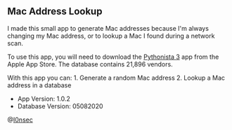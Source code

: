 ## Mac Address Lookup
I made this small app to generate Mac addresses because I'm always changing my Mac address, or to lookup a Mac I found during a network scan. 

To use this app, you will need to download the [Pythonista 3](https://itunes.apple.com/us/app/pythonista-3/id1085978097?mt=8 "Pythonista 3") app from the Apple App Store.
The database contains 21,896 vendors. 

With this app you can:
        1. Generate a random Mac address
        2. Lookup a Mac address in a database
  
- App Version: 1.0.2
- Database Version: 05082020

@[I0nsec](https://twitter.com/i0nsec "I0nsec")
